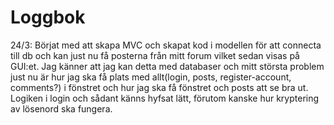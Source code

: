 # Loggbok

24/3: Börjat med att skapa MVC och skapat kod i 
modellen för att connecta till db och kan just nu få 
posterna från mitt forum vilket sedan visas på GUI:et. Jag känner 
att jag kan detta med databaser och mitt största problem just nu är
hur jag ska få plats med allt(login, posts, register-account, comments?) 
i fönstret och hur jag ska få fönstret och posts att se bra ut. 
Logiken i login och sådant känns hyfsat lätt, förutom 
kanske hur kryptering av lösenord ska fungera. 